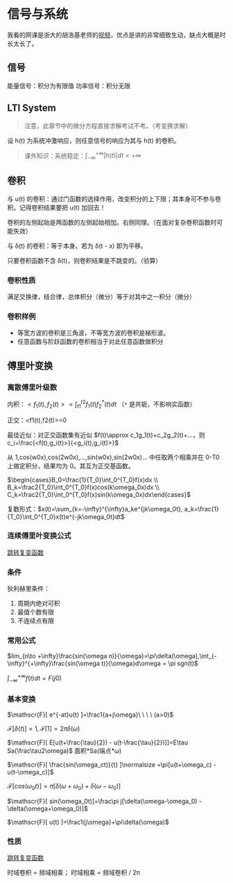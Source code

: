 # 信号与系统
我看的网课是浙大的胡浩基老师的[视频](https://www.bilibili.com/video/BV1g94y1Q76G)，优点是讲的非常细致生动，缺点大概是时长太长了。
## 信号
能量信号：积分为有限值 功率信号：积分无限
## LTI System
> 注意，此章节中的微分方程直接求解考试不考。（考变换求解）

设 h(t) 为系统冲激响应，则任意信号的响应为其与 h(t) 的卷积。

> 课外知识：系统稳定：<span v-pre>$\int_{-\infty}^{+\infty}|h(t)|dt < +\infty$</span>
## 卷积
与 u(t) 的卷积：通过门函数的选择作用，改变积分的上下限；其本身可不参与卷积。记得卷积结果要把 u(t) 加回去！

卷积的左侧起始是两函数的左侧起始相加。右侧同理。（在面对复杂卷积函数时可能失效）

与 δ(t) 的卷积：等于本身。若为 δ(t - x) 即为平移。

只要卷积函数不含 δ(t)，则卷积结果是不跳变的。（验算）
### 卷积性质
满足交换律，结合律，总体积分（微分）等于对其中之一积分（微分）
### 卷积样例
* 等宽方波的卷积是三角波，不等宽方波的卷积是梯形波。
* 任意函数与阶跃函数的卷积相当于对此任意函数做积分
## 傅里叶变换
### 离散傅里叶级数
内积：<span v-pre>$<f_1(t),f_2(t)>=\int_{t1}^{t2}f_1(t)f_2^*(t)dt$</span> （`*` 是共轭，不影响实函数）

正交：&lt;f1(t),f2(t)&gt;=0

最佳近似：对正交函数集有近似 <span v-pre>$f(t)\approx c_1g_1(t)+c_2g_2(t)+...，则 c_i=\frac{<f(t),g_i(t)>}{<g_i(t),g_i(t)>}$</span>

从 1,cos(w0x),cos(2w0x),...,sin(w0x),sin(2w0x)... 中任取两个相乘并在 0-T0 上做定积分，结果均为 0。其互为正交基函数。

<span v-pre>$\begin{cases}B_0=\frac{1}{T_0}\int_0^{T_0}f(x)dx \\ B_k=\frac2{T_0}\int_0^{T_0}f(x)cos(k\omega_0x)dx \\ C_k=\frac2{T_0}\int_0^{T_0}f(x)sin(k\omega_0x)dx\end{cases}$</span>

复数形式：<span v-pre>$x(t)=\sum_{k=-\infty}^{\infty}a_ke^{jk\omega_0t}, a_k=\frac{1}{T_0}\int_0^{T_0}x(t)e^{-jk\omega_0t}dt$</span>
### 连续傅里叶变换公式
[跳转复变函数](./complex_functions.md#fourier-transform)
### 条件
狄利赫里条件：
1. 周期内绝对可积
2. 最值个数有限
3. 不连续点有限
### 常用公式
<span v-pre>$lim_{n\to +\infty}\frac{sin(\omega n)}{\omega}=\pi\delta(\omega),\int_{-\infty}^{+\infty}\frac{sin(\omega t)}{\omega}d\omega = \pi sgn(t)$</span>

<span v-pre>$\int_{-\infty}^{+\infty}f(t)dt=F(j0)$</span>

### 基本变换
<span v-pre>$\mathscr{F}[ e^{-at}u(t) ]=\frac1{a+j\omega}\ \ \ \  (a>0)$</span>

<span v-pre>$\mathscr{F}[ \delta(t) ]=1,\mathscr{F}[ 1 ]=2\pi\delta(\omega)$</span>

<span v-pre>$\mathscr{F}[ E[u(t+\frac{\tau}{2}) - u(t-\frac{\tau}{2})]]=E\tau Sa(\frac\tau2\omega)$</span> 面积\*Sa(端点\*ω)
<!-- =\large \frac{2Esin(\frac\tau2\omega)}{\omega} -->

<span v-pre>$\mathscr{F}[ \frac{sin(\omega_ct)}{t} ]\normalsize =\pi[u(t+\omega_c) - u(t-\omega_c)]$</span>

<span v-pre>$\mathscr{F}[ cos(\omega_0t)]=\pi[\delta(\omega+\omega_0) + \delta(\omega-\omega_0)]$</span>

<span v-pre>$\mathscr{F}[ sin(\omega_0t)]=\frac\pi j[\delta(\omega-\omega_0) - \delta(\omega+\omega_0)]$</span>

<span v-pre>$\mathscr{F}[ u(t) ]=\frac1{j\omega}+\pi\delta(\omega)$</span>

### 性质
[跳转复变函数](./complex_functions.md#fourier-transform)

时域卷积 = 频域相乘； 时域相乘 = 频域卷积 / 2π